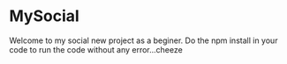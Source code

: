 # MySocial
Welcome to my social new project as a beginer.
Do the npm install in your code to run the code without any error...cheeze
